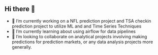 ## Hi there 👋

- 🔭 I’m currently working on a NFL prediction project and TSA checkin prediction project to utilize ML and and Time Series Techniques
- 🌱 I’m currently learning about using airflow for data pipelines
- 👯 I’m looking to collaborate on analytical projects involving making predictions for prediction markets, or any data analysis projects more generally.

<!--
**Swansb306/Swansb306** is a ✨ _special_ ✨ repository because its `README.md` (this file) appears on your GitHub profile.

Here are some ideas to get you started:


-->
